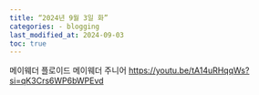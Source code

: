 ```yaml
---
title: “2024년 9월 3일 화”
categories: - blogging
last_modified_at: 2024-09-03
toc: true
---
```

메이웨더
플로이드 메이웨더 주니어
https://youtu.be/tA14uRHqqWs?si=qK3Crs6WP6bWPEvd